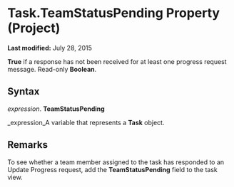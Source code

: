 
# Task.TeamStatusPending Property (Project)

 **Last modified:** July 28, 2015

 **True** if a response has not been received for at least one progress request message. Read-only **Boolean**.

## Syntax

 _expression_. **TeamStatusPending**

 _expression_A variable that represents a  **Task** object.


## Remarks

To see whether a team member assigned to the task has responded to an Update Progress request, add the  **TeamStatusPending** field to the task view.

